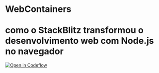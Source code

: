 # WebContainers <br />  <br /> como o StackBlitz transformou o desenvolvimento web com Node.js no navegador


[![Open in Codeflow](https://developer.stackblitz.com/img/open_in_codeflow_small.svg)](https://stackblitz.com/~/github.com/ggdaltoso/tdc-2023)
